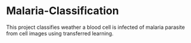 # Malaria-Classification
This project classifies weather a blood cell is infected of malaria parasite from cell images using transferred learning.
